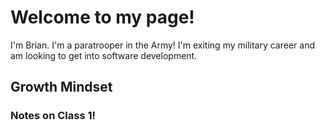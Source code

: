 # Welcome to my page! #

I'm Brian. I'm a paratrooper in the Army! I'm exiting my military career and am looking to get into software development.


## Growth Mindset 


### Notes on Class 1!
